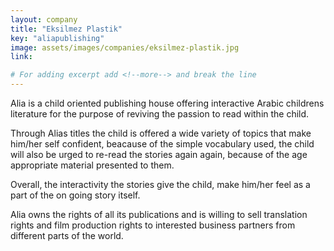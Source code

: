 ```yaml
---
layout: company
title: "Eksilmez Plastik"
key: "aliapublishing"
image: assets/images/companies/eksilmez-plastik.jpg
link: 

# For adding excerpt add <!--more--> and break the line
---
```

Alia is a child oriented publishing house offering interactive Arabic childrens literature for the purpose of reviving the passion to read within the child. 

Through Alias titles the child is offered a wide variety of topics that make him/her self confident, beacause of the simple vocabulary used, the child will also be urged to re-read the stories again again, because of the age appropriate material presented to them.

Overall, the interactivity the stories give the child, make him/her feel as a part of the on going story itself. 

Alia owns the rights of all its publications and is willing to sell translation rights and film production rights to interested business partners from different parts of the world. 
<!--more-->
